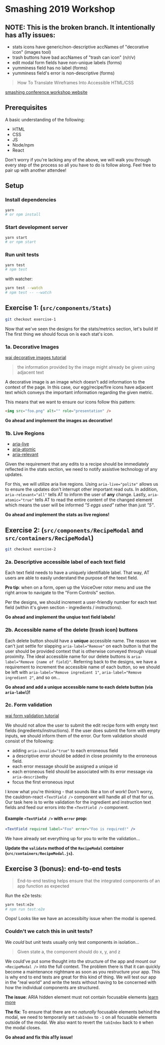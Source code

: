 # Smashing 2019 Workshop

## NOTE: This is the broken branch. It intentionally has a11y issues:

- stats icons have generic/non-descriptive accNames of "decorative icon" (images tool)
- trash buttons have bad accNames of "trash can icon" (n/r/v)
- edit modal form fields have non-unique labels (forms)
- yumminess field has no label (forms)
- yumminess field's error is non-descriptive (forms)

> How To Translate Wireframes Into Accessible HTML/CSS

[smashing conference workshop website](https://smashingconf.com/sf-2019/workshops/deque)

## Prerequisites

A basic understanding of the following:

- HTML
- CSS
- JS
- Node/npm
- React

Don't worry if you're lacking any of the above, we will walk you through every step of the process so all you have to do is follow along. Feel free to pair up with another attendee!

## Setup

### Install dependencies

```sh
yarn
# or npm install
```

### Start development server

```sh
yarn start
# or npm start
```

### Run unit tests

```sh
yarn test
# npm test
```

with watcher:

```sh
yarn test --watch
# npm test -- --watch
```

## Exercise 1: <Stats /> (`src/components/Stats`)

```sh
git checkout exercise-1
```

Now that we've seen the designs for the stats/metrics section, let's build it! The first thing we should focus on is each stat's icon.

### 1a. Decorative Images

[wai decorative images tutorial](https://www.w3.org/WAI/tutorials/images/decorative/)

> the information provided by the image might already be given using adjacent text

A decorative image is an image which doesn't add information to the context of the page. In this case, our egg/recipe/fire icons have adjacent text which conveys the important information regarding the given metric.

This means that we want to ensure our icons follow this pattern:

```html
<img src="foo.png" alt="" role="presentation" />
```

**Go ahead and implement the images as decorative!**

### 1b. Live Regions

- [aria-live](https://www.w3.org/WAI/PF/aria/states_and_properties#aria-live)
- [aria-atomic](https://www.w3.org/WAI/PF/aria/states_and_properties#aria-atomic)
- [aria-relevant](https://www.w3.org/WAI/PF/aria/states_and_properties#aria-relevant)

Given the requirement that any edits to a recipe should be immediately reflected in the stats section, we need to notify assistive technology of any updates.

For this, we will utilize aria live regions. Using `aria-live="polite"` allows us to ensure the updates don't interrupt other important read outs. In addition, `aria-relevant="all"` tells AT to inform the user of **any** change. Lastly, `aria-atomic="true"` tells AT to read the entire content of the changed element which means the user will be informed _"5 eggs used"_ rather than just _"5"_.

**Go ahead and implement the stats as live regions!**

## Exercise 2: <RecipeModal /> (`src/components/RecipeModal` and `src/containers/RecipeModal`)

```sh
git checkout exercise-2
```

### 2a. Descriptive accessible label of each text field

Each text field needs to have a uniquely identifiable label. That way, AT users are able to easily understand the purpose of the teext field.

**Pro tip**: when on a form, open up the VoiceOver rotor menu and use the right arrow to navigate to the "Form Controls" section.

Per the designs, we should increment a user-friendly number for each text field (within it's given section - ingredients / instructions).

**Go ahead and implement the unqiue text field labels!**

### 2b. Accessible name of the delete (trash icon) buttons

Each delete button should have a **unique** accessible name. The reason we can't just settle for slapping `aria-label="Remove"` on each button is that the user should be provided context that is otherwise conveyed through visual proximity. The ideal accessible name for our delete buttons is `aria-label="Remove {name of field}"`. Referring back to the designs, we have a requirement to increment the accessible name of each button, so we should be left with `aria-label="Remove ingredient 1"`, `aria-label="Remove ingredient 2"`, and so on...

**Go ahead and add a unique accessible name to each delete button (via `aria-label`)!**

### 2c. Form validation

[wai form validation tutorial](https://www.w3.org/WAI/tutorials/forms/validation/)

We should not allow the user to submit the edit recipe form with empty text fields (ingredients/instructions). If the user does submit the form with empty inputs, we should inform them of the error. Our form validation should consist of the following:

- adding `aria-invalid="true"` to each erroneous field
- a descriptive error should be added in close proximity to the erroneous field.
- each error message should be assigned a unique id
- each erroneous field should be associated with its error message via `aria-describedby`
- focus the first erroneous input

I know what you're thinking - that sounds like a ton of work! Don't worry, the cauldron-react `<TextField />` component will handle all of that for us. Our task here is to write validation for the ingredient and instruction text fields and feed our errors into the `<TextField />` component.

#### Example `<TextField />` with `error` prop:

```jsx
<TextField required label="Foo" error="Foo is required!" />
```

We have already set everything up for you to write the validation...

**Update the `validate` method of the `RecipeModal` container (`src/containers/RecipeModal.js`).**

## Exercise 3 (bonus): end-to-end tests

> End-to-end testing helps ensure that the integrated components of an app function as expected

Run the e2e tests:

```sh
yarn test:e2e
# npm run test:e2e
```

Oops! Looks like we have an accessibilty issue when the modal is opened.

### Couldn't we catch this in unit tests?

We _could_ but unit tests usually only test components in isolation...

> Given state a, the component should do x, y, and z

We could've put some thought into the structure of the app and mount our `<RecipeModal />` into the full context. The problem there is that it can quickly become a maintenance nightmare as soon as you restructure your app. This is why end to end tests are great for this kind of thing. We will test our app in the "real world" and write the tests without having to be concerned with how the individual components are structured.

**The issue**: ARIA hidden element must not contain focusable elements [learn more](https://dequeuniversity.com/rules/axe/3.2/aria-hidden-focus?application=coconut)

**The fix**: To ensure that there are no _naturally_ focusable elements behind the modal, we need to temporarily set `tabIndex` to `-1` on all focusable elements outside of the modal. We also want to revert the `tabIndex` back to `0` when the modal closes.

**Go ahead and fix this a11y issue!**
